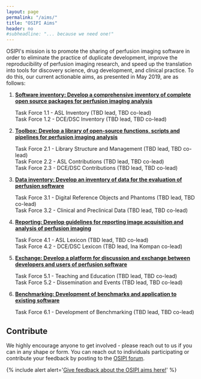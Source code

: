 ```yaml
---
layout: page
permalink: "/aims/"
title: "OSIPI Aims"
header: no
#subheadline: "... because we need one!"
---
```


OSIPI's mission is to promote the sharing of perfusion imaging software in order to eliminate the practice of duplicate development, improve the reproducibility of perfusion imaging research, and speed up the translation into tools for discovery science, drug development, and clinical practice. To do this, our current actionable aims, as presented in May 2019, are as follows:

1. [**Software inventory: Develop a comprehensive inventory of complete open source packages for perfusion imaging analysis**](/aims/software-inventory/) 

    Task Force 1.1 - ASL Inventory (TBD lead, TBD co-lead)<br/>
    Task Force 1.2 - DCE/DSC Inventory (TBD lead, TBD co-lead)

2. [**Toolbox: Develop a library of open-source functions, scripts and pipelines for perfusion imaging analysis**](/aims/toolbox/)

    Task Force 2.1 - Library Structure and Management (TBD lead, TBD co-lead)<br/>
    Task Force 2.2 - ASL Contributions (TBD lead, TBD co-lead)<br/>
    Task Force 2.3 - DCE/DSC Contributions (TBD lead, TBD co-lead)

3. [**Data inventory: Develop an inventory of data for the evaluation of perfusion software**](/aims/data-inventory/) 

    Task Force 3.1 - Digital Reference Objects and Phantoms (TBD lead, TBD co-lead)<br/>
    Task Force 3.2 - Clinical and Preclinical Data (TBD lead, TBD co-lead)

4. [**Reporting: Develop guidelines for reporting image acquisition and analysis of perfusion imaging**](/aims/reporting-guidelines/) 

    Task Force 4.1 - ASL Lexicon (TBD lead, TBD co-lead)<br/>
    Task Force 4.2 - DCE/DSC Lexicon (TBD lead, Ina Kompan co-lead)
    
5. [**Exchange: Develop a platform for discussion and exchange between developers and users of perfusion software**](/aims/exchange/) 

    Task Force 5.1 - Teaching and Education (TBD lead, TBD co-lead)<br/>
    Task Force 5.2 - Dissemination and Events (TBD lead, TBD co-lead)

6. [**Benchmarking: Development of benchmarks and application to existing software**](/aims/benchmarking/)

    Task Force 6.1 - Development of Benchmarking (TBD lead, TBD co-lead)<br/>

Contribute
--------------------
We highly encourage anyone to get involved - please reach out to us if you can in any shape or form. You can reach out to individuals participating or contribute your feedback by posting to the [OSIPI forum](https://groups.google.com/forum/#!forum/open-source-initiative-for-perfusion-imaging).

{% include alert alert='<a href="https://docs.google.com/document/d/10OhbXTRGPuToYLy-cFof9TreX0DS_yhs_8wJeIw5SIU/edit">Give feedback about the OSIPI aims here!</a>' %}
